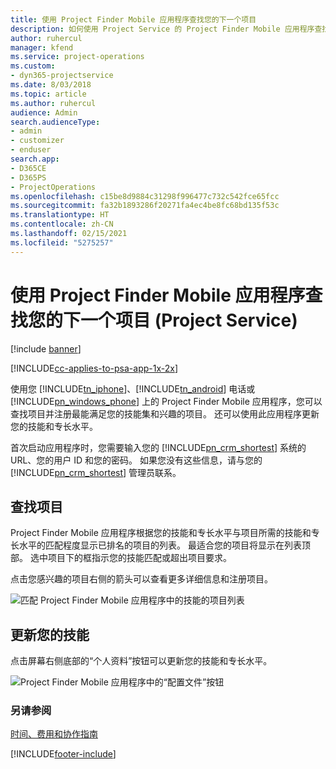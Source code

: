 ```yaml
---
title: 使用 Project Finder Mobile 应用程序查找您的下一个项目
description: 如何使用 Project Service 的 Project Finder Mobile 应用程序查找您的下一个项目
author: ruhercul
manager: kfend
ms.service: project-operations
ms.custom:
- dyn365-projectservice
ms.date: 8/03/2018
ms.topic: article
ms.author: ruhercul
audience: Admin
search.audienceType:
- admin
- customizer
- enduser
search.app:
- D365CE
- D365PS
- ProjectOperations
ms.openlocfilehash: c15be8d9884c31298f996477c732c542fce65fcc
ms.sourcegitcommit: fa32b1893286f20271fa4ec4be8fc68bd135f53c
ms.translationtype: HT
ms.contentlocale: zh-CN
ms.lasthandoff: 02/15/2021
ms.locfileid: "5275257"
---
```

# <a name="find-your-next-project-with-the-project-finder-mobile-app-project-service"></a>使用 Project Finder Mobile 应用程序查找您的下一个项目 (Project Service)

[!include [banner](../includes/psa-now-project-operations.md)]

[!INCLUDE[cc-applies-to-psa-app-1x-2x](../includes/cc-applies-to-psa-app-1x-2x.md)]

使用您 [!INCLUDE[tn_iphone](../includes/tn-iphone.md)]、[!INCLUDE[tn_android](../includes/tn-android.md)] 电话或 [!INCLUDE[pn_windows_phone](../includes/pn-windows-phone.md)] 上的 Project Finder Mobile 应用程序，您可以查找项目并注册最能满足您的技能集和兴趣的项目。 还可以使用此应用程序更新您的技能和专长水平。  
  
 首次启动应用程序时，您需要输入您的 [!INCLUDE[pn_crm_shortest](../includes/pn-crm-shortest.md)] 系统的 URL、您的用户 ID 和您的密码。 如果您没有这些信息，请与您的 [!INCLUDE[pn_crm_shortest](../includes/pn-crm-shortest.md)] 管理员联系。  
  
## <a name="find-a-project"></a>查找项目  
 Project Finder Mobile 应用程序根据您的技能和专长水平与项目所需的技能和专长水平的匹配程度显示已排名的项目的列表。 最适合您的项目将显示在列表顶部。 选中项目下的框指示您的技能匹配或超出项目要求。  
  
 点击您感兴趣的项目右侧的箭头可以查看更多详细信息和注册项目。  
  
 ![匹配 Project Finder Mobile 应用程序中的技能的项目列表](../psa/media/project-service-project-finder-list.png "匹配 Project Finder Mobile 应用程序中的技能的项目列表")  
  
## <a name="update-your-skills"></a>更新您的技能  
 点击屏幕右侧底部的“个人资料”按钮可以更新您的技能和专长水平。  
  
 ![Project Finder Mobile 应用程序中的“配置文件”按钮](../psa/media/project-service-project-finder-profile.png "Project Finder Mobile 应用程序中的“配置文件”按钮")  
  
### <a name="see-also"></a>另请参阅  
 [时间、费用和协作指南](../psa/time-expense-collaboration-guide.md)


[!INCLUDE[footer-include](../includes/footer-banner.md)]